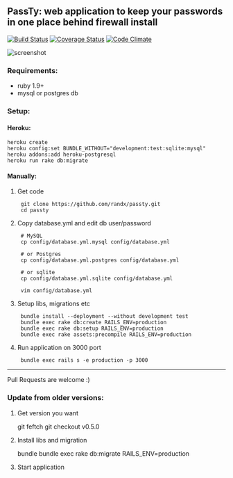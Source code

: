 ## PassTy: web application to keep your passwords in one place behind firewall install 

[![Build Status](https://travis-ci.org/randx/passty.png)](https://travis-ci.org/randx/passty)
[![Coverage Status](https://coveralls.io/repos/randx/passty/badge.png)](https://coveralls.io/r/randx/passty)
[![Code Climate](https://codeclimate.com/github/randx/passty.png)](https://codeclimate.com/github/randx/passty)

![screenshot](http://blog.dzaporozhets.me/content/images/2014/Jun/Screenshot-2014-06-08-10-44-51.png)

### Requirements:

* ruby 1.9+
* mysql or postgres db

### Setup:


#### Heroku:

    heroku create
    heroku config:set BUNDLE_WITHOUT="development:test:sqlite:mysql"
    heroku addons:add heroku-postgresql
    heroku run rake db:migrate

#### Manually:

1. Get code

        git clone https://github.com/randx/passty.git
        cd passty


2. Copy database.yml and edit db user/password


        # MySQL
        cp config/database.yml.mysql config/database.yml
         
        # or Postgres
        cp config/database.yml.postgres config/database.yml

        # or sqlite
        cp config/database.yml.sqlite config/database.yml

        vim config/database.yml


3. Setup libs, migrations etc

        bundle install --deployment --without development test
        bundle exec rake db:create RAILS_ENV=production
        bundle exec rake db:setup RAILS_ENV=production
        bundle exec rake assets:precompile RAILS_ENV=production 

4. Run application on 3000 port
        
        bundle exec rails s -e production -p 3000


- - -

Pull Requests are welcome :)


### Update from older versions:

1. Get version you want

    git feftch
    git checkout v0.5.0


2. Install libs and migration

    bundle
    bundle exec rake db:migrate RAILS_ENV=production

3. Start application
